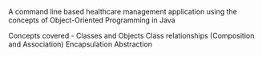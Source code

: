 A command line based healthcare management application using the concepts of Object-Oriented Programming in Java

Concepts covered - 
Classes and Objects
Class relationships (Composition and Association)
Encapsulation
Abstraction
